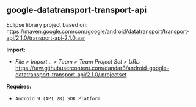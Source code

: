 ## google-datatransport-transport-api

Eclipse library project based on:<br/>
https://maven.google.com/com/google/android/datatransport/transport-api/2.1.0/transport-api-2.1.0.aar

**Import:**
- _File > Import... > Team > Team Project Set > URL:_<br/>
  https://raw.githubusercontent.com/dandar3/android-google-datatransport-transport-api/2.1.0/.projectset

**Requires:**
- `Android 9 (API 28) SDK Platform`